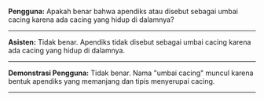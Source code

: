**Pengguna:**
Apakah benar bahwa apendiks atau disebut sebagai umbai cacing karena ada cacing yang hidup di dalamnya?

-----

**Asisten:**
Tidak benar. Apendiks tidak disebut sebagai umbai cacing karena ada cacing yang hidup di dalamnya.

---

**Demonstrasi Pengguna:**
Tidak benar. Nama "umbai cacing" muncul karena bentuk apendiks yang memanjang dan tipis menyerupai cacing.

----
